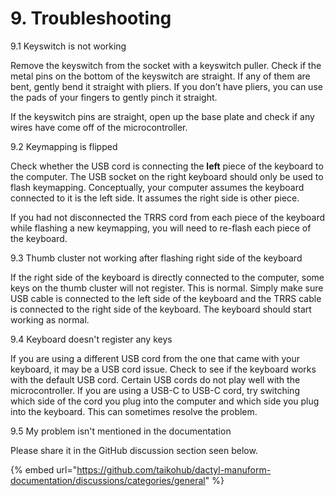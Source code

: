 # 9. Troubleshooting

9.1 Keyswitch is not working

Remove the keyswitch from the socket with a keyswitch puller. Check if the metal pins on the bottom of the keyswitch are straight. If any of them are bent, gently bend it straight with pliers. If you don’t have pliers, you can use the pads of your fingers to gently pinch it straight.

If the keyswitch pins are straight, open up the base plate and check if any wires have come off of the microcontroller.



9.2 Keymapping is flipped

Check whether the USB cord is connecting the **left** piece of the keyboard to the computer. The USB socket on the right keyboard should only be used to flash keymapping. Conceptually, your computer assumes the keyboard connected to it is the left side. It assumes the right side is other piece.

If you had not disconnected the TRRS cord from each piece of the keyboard while flashing a new keymapping, you will need to re-flash each piece of the keyboard.



9.3 Thumb cluster not working after flashing right side of the keyboard

If the right side of the keyboard is directly connected to the computer, some keys on the thumb cluster will not register. This is normal. Simply make sure USB cable is connected to the left side of the keyboard and the TRRS cable is connected to the right side of the keyboard. The keyboard should start working as normal.



9.4 Keyboard doesn't register any keys

If you are using a different USB cord from the one that came with your keyboard, it may be a USB cord issue. Check to see if the keyboard works with the default USB cord. Certain USB cords do not play well with the microcontroller. If you are using a USB-C to USB-C cord, try switching which side of the cord you plug into the computer and which side you plug into the keyboard. This can sometimes resolve the problem.&#x20;



9.5 My problem isn't mentioned in the documentation

Please share it in the GitHub discussion section seen below.

{% embed url="https://github.com/taikohub/dactyl-manuform-documentation/discussions/categories/general" %}
